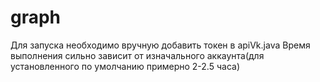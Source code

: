 # graph
Для запуска необходимо вручную добавить токен в apiVk.java
Время выполнения сильно зависит от изначального аккаунта(для установленного по умолчанию примерно 2-2.5 часа)
